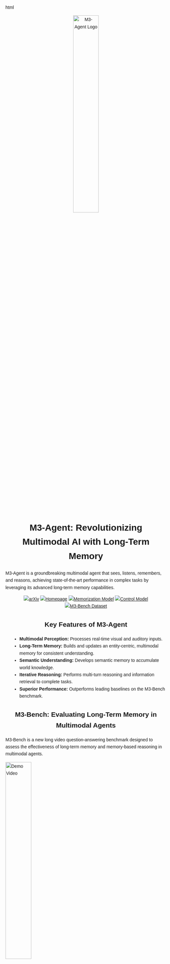html
<!DOCTYPE html>
<html>
<head>
<title>M3-Agent: A Multimodal Agent with Long-Term Memory</title>
<meta name="description" content="Explore M3-Agent, a cutting-edge multimodal AI agent capable of seeing, listening, remembering, and reasoning to excel at complex tasks.  Leverage long-term memory and the M3-Bench dataset for advanced AI development.">
<meta name="keywords" content="multimodal agent, long-term memory, AI, artificial intelligence, machine learning, M3-Agent, M3-Bench, video understanding, robotics, question answering">
<meta name="viewport" content="width=device-width, initial-scale=1">
<style>
body {
    font-family: Arial, sans-serif;
    margin: 20px;
    line-height: 1.6;
}
h1, h2 {
    text-align: center;
}
.feature-list {
    list-style-type: disc;
    margin-left: 20px;
}
.image-container {
    display: flex;
    justify-content: center;
    margin-bottom: 20px;
}
img {
    max-width: 100%;
    height: auto;
}
.button {
    display: inline-block;
    padding: 10px 20px;
    background-color: #007bff;
    color: white;
    text-decoration: none;
    border-radius: 5px;
    margin-top: 10px;
}
</style>
</head>
<body>

<div align="center">
    <img src="https://github.com/user-attachments/assets/c42e675e-497c-4508-8bb9-093ad4d1f216" width="40%" alt="M3-Agent Logo">
</div>

<h1>M3-Agent: Revolutionizing Multimodal AI with Long-Term Memory</h1>

<p>M3-Agent is a groundbreaking multimodal agent that sees, listens, remembers, and reasons, achieving state-of-the-art performance in complex tasks by leveraging its advanced long-term memory capabilities.</p>

<div align="center">
    <a href="https://arxiv.org/abs/2508.09736"><img src="https://img.shields.io/badge/arXiv-2508.09736-b31b1b.svg" alt="arXiv"></a>
    <a href="https://m3-agent.github.io"><img src="https://img.shields.io/badge/homepage-M3--Agent-blue" alt="Homepage"></a>
    <a href="https://huggingface.co/ByteDance-Seed/M3-Agent-Memorization"><img src="https://img.shields.io/badge/model_HF-Memorization-green" alt="Memorization Model"></a>
    <a href="https://huggingface.co/ByteDance-Seed/M3-Agent-Control"><img src="https://img.shields.io/badge/model_HF-Control-darkgreen" alt="Control Model"></a>
    <a href="https://huggingface.co/datasets/ByteDance-Seed/M3-Bench"><img src="https://img.shields.io/badge/data-M3--Bench-F9D371" alt="M3-Bench Dataset"></a>
</div>

<h2>Key Features of M3-Agent</h2>
<ul class="feature-list">
    <li><b>Multimodal Perception:</b> Processes real-time visual and auditory inputs.</li>
    <li><b>Long-Term Memory:</b> Builds and updates an entity-centric, multimodal memory for consistent understanding.</li>
    <li><b>Semantic Understanding:</b> Develops semantic memory to accumulate world knowledge.</li>
    <li><b>Iterative Reasoning:</b> Performs multi-turn reasoning and information retrieval to complete tasks.</li>
    <li><b>Superior Performance:</b> Outperforms leading baselines on the M3-Bench benchmark.</li>
</ul>

<h2>M3-Bench: Evaluating Long-Term Memory in Multimodal Agents</h2>

<p>M3-Bench is a new long video question-answering benchmark designed to assess the effectiveness of long-term memory and memory-based reasoning in multimodal agents.</p>
<p>
    <a href="https://www.youtube.com/watch?v=XUx31cBanfo">
        <img src="figs/demo.png" alt="Demo Video" width="40%">
    </a>
</p>
<p><b>Explore M3-Bench:</b> <a href="https://www.youtube.com/watch?v=7W0gRqCRMZQ">Example 1</a>, <a href="https://www.youtube.com/watch?v=Efk3K4epEzg">Example 2</a>, <a href="https://www.youtube.com/watch?v=6Unxpxy-Ct4">Example 3</a></p>

<div class="image-container">
    <img src="figs/m3-bench-example.png" alt="M3-Bench Example">
</div>
<p>M3-Bench comprises:</p>
<ul class="feature-list">
    <li><b>M3-Bench-robot:</b> 100 real-world videos from a robot's perspective.</li>
    <li><b>M3-Bench-web:</b> 920 web-sourced videos covering diverse scenarios.</li>
</ul>
<div class="image-container">
    <img src="figs/m3-bench-statistic.png" alt="M3-Bench Statistics">
</div>

<h2>Get Started</h2>

<h3>1. Download M3-Bench Data</h3>
<ul class="feature-list">
    <li><b>M3-Bench-robot Videos:</b> Download from <a href="https://huggingface.co/datasets/ByteDance-Seed/M3-Bench/tree/main/videos/robot">Hugging Face</a>.</li>
    <li><b>M3-Bench-web Videos:</b>  Download from the video_url in <code>data/annotations/web.json</code>.</li>
</ul>

<h3>2. Intermediate Outputs and Memory Graphs</h3>
<p><b>Optional:</b> You can download pre-processed intermediate outputs and memory graphs from <a href="https://huggingface.co/datasets/ByteDance-Seed/M3-Bench/tree/main/intermediate_outputs">Hugging Face</a> and <a href="https://huggingface.co/datasets/ByteDance-Seed/M3-Bench/tree/main/memory_graphs">Hugging Face</a> respectively, or generate them using the following steps:</p>

<h3>3. Run Locally</h3>
<p>Follow the instructions in the original <a href="https://github.com/ByteDance-Seed/m3-agent">GitHub repository</a> to set up the environment and run M3-Agent.</p>

<h2><a href="https://github.com/ByteDance-Seed/m3-agent">Explore the M3-Agent Repository</a></h2>

<h2>Citation</h2>
<p>If you use M3-Agent in your research, please cite us:</p>
<pre>
@misc{long2025seeing,
      title={Seeing, Listening, Remembering, and Reasoning: A Multimodal Agent with Long-Term Memory},
      author={Lin Long, Yichen He, Wentao Ye, Yiyuan Pan, Yuan Lin, Hang Li, Junbo Zhao, Wei Li},
      year={2025},
      eprint={2508.09736},
      archivePrefix={arXiv},
      primaryClass={cs.CV}
}
</pre>

</body>
</html>